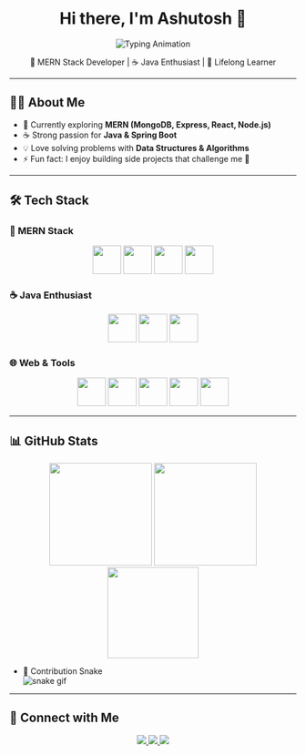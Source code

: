 <!-- Header -->
 <div align="center">
  <h1>Hi there, I'm Ashutosh 👋</h1>
  <img src="https://readme-typing-svg.herokuapp.com?font=Fira+Code&size=22&pause=1500&color=00C2FF&center=true&vCenter=true&width=500&lines=MERN+Full+Stack+Developer;Generative+AI+%26+AI+Agents+Enthusiast;Java+%26+Spring+Boot+Enthusiast;Passionate+About+DSA+%26+Web+Dev;Always+Learning+New+Things" alt="Typing Animation" />
</div>

<p align="center">
  🚀 MERN Stack Developer | ☕ Java Enthusiast | 🌱 Lifelong Learner
</p>





---

## 🙋‍♂️ About Me
- 🌱 Currently exploring **MERN (MongoDB, Express, React, Node.js)**
- ☕ Strong passion for **Java & Spring Boot**
- 💡 Love solving problems with **Data Structures & Algorithms**
- ⚡ Fun fact: I enjoy building side projects that challenge me 🚀
<!-- 📫 Reach me at: [LinkedIn](https://www.linkedin.com/in/yourprofile) | [Portfolio](https://yourportfolio.com)-->


---

## 🛠️ Tech Stack

### 🚀 MERN Stack
<p align="center">
  <img src="https://cdn.jsdelivr.net/gh/devicons/devicon/icons/mongodb/mongodb-original.svg" width="50px"/>
  <img src="https://cdn.jsdelivr.net/gh/devicons/devicon/icons/express/express-original.svg" width="50px"/>
  <img src="https://cdn.jsdelivr.net/gh/devicons/devicon/icons/react/react-original.svg" width="50px"/>
  <img src="https://cdn.jsdelivr.net/gh/devicons/devicon/icons/nodejs/nodejs-original.svg" width="50px"/>
</p>

### ☕ Java Enthusiast
<p align="center">
  <img src="https://cdn.jsdelivr.net/gh/devicons/devicon/icons/java/java-original.svg" width="50px"/>
  <img src="https://cdn.jsdelivr.net/gh/devicons/devicon/icons/spring/spring-original.svg" width="50px"/>
  <img src="https://cdn.jsdelivr.net/gh/devicons/devicon/icons/mysql/mysql-original.svg" width="50px"/>
</p>

### 🌐 Web & Tools
<p align="center">
  <img src="https://cdn.jsdelivr.net/gh/devicons/devicon/icons/javascript/javascript-original.svg" width="50px"/>
  <img src="https://cdn.jsdelivr.net/gh/devicons/devicon/icons/html5/html5-original.svg" width="50px"/>
  <img src="https://cdn.jsdelivr.net/gh/devicons/devicon/icons/css3/css3-original.svg" width="50px"/>
  <img src="https://cdn.jsdelivr.net/gh/devicons/devicon/icons/git/git-original.svg" width="50px"/>
  <img src="https://cdn.jsdelivr.net/gh/devicons/devicon/icons/github/github-original.svg" width="50px"/>
</p>

---

## 📊 GitHub Stats

<div align="center">

  <!-- GitHub Stats -->
  <img src="https://github-readme-stats.vercel.app/api?username=Ashutosh4525&show_icons=true&theme=radical&hide_border=true&bg_color=0D1117&title_color=00C2FF&icon_color=79ff97" height="180px"/>

  <!-- Streak Stats -->
  <img src="https://streak-stats.demolab.com?user=Ashutosh4525&theme=radical&hide_border=true&background=0D1117&ring=00C2FF&fire=FF4500&currStreakLabel=FFFFFF" height="180px"/>

</div>

<div align="center">
  
  <!-- Top Languages -->
  <img src="https://github-readme-stats.vercel.app/api/top-langs/?username=Ashutosh4525&layout=compact&theme=radical&hide_border=true&bg_color=0D1117&title_color=00C2FF" height="160px"/>

</div>


<!--<div align="center">
  <img src="https://github-readme-stats.vercel.app/api?username=Ashutosh4525&show_icons=true&theme=tokyonight" height="160"/>
  <img src="https://github-readme-streak-stats.herokuapp.com/?user=Ashutosh4525&theme=tokyonight" height="160"/>
</div>

<div align="center">
  <img src="https://github-readme-stats.vercel.app/api/top-langs/?username=Ashutosh4525&layout=compact&theme=tokyonight" height="160"/>
</div>

---

## 🚀 Projects
- [🌐 MERN Blog App](https://github.com/Ashutosh4525/mern-blog)
- [📦 To-Do App (React + Node.js)](https://github.com/Ashutosh4525/todo-app)
- [☕ Spring Boot REST API](https://github.com/Ashutosh4525/springboot-api)
- [💻 DSA Playground](https://github.com/Ashutosh4525/dsa-practice)

---

## ✨ Fun Extras
- 🎯 Random Dev Quote  
  ![](https://quotes-github-readme.vercel.app/api?type=horizontal&theme=tokyonight)
-->

- 🐍 Contribution Snake  
  ![snake gif](https://github.com/Ashutosh4525/Ashutosh4525/blob/output/github-contribution-grid-snake.gif)

---

## 🔗 Connect with Me
<p align="center">
  <a href="https://www.linkedin.com/in/yourprofile">
    <img src="https://img.shields.io/badge/LinkedIn-%230077B5.svg?&style=for-the-badge&logo=linkedin&logoColor=white" />
  </a>
  <a href="mailto:youremail@example.com">
    <img src="https://img.shields.io/badge/Gmail-D14836?style=for-the-badge&logo=gmail&logoColor=white" />
  </a>
  <a href="https://github.com/Ashutosh4525">
    <img src="https://img.shields.io/badge/GitHub-100000?style=for-the-badge&logo=github&logoColor=white" />
  </a>
</p>

<!--
**Ashutosh4525/Ashutosh4525** is a ✨ _special_ ✨ repository because its `README.md` (this file) appears on your GitHub profile.

Here are some ideas to get you started:

- 🔭 I’m currently working on ...
- 🌱 I’m currently learning ...
- 👯 I’m looking to collaborate on ...
- 🤔 I’m looking for help with ...
- 💬 Ask me about ...
- 📫 How to reach me: ...
- 😄 Pronouns: ...
- ⚡ Fun fact: ...
-->
